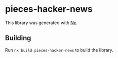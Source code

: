 # pieces-hacker-news

This library was generated with [Nx](https://nx.dev).

## Building

Run `nx build pieces-hacker-news` to build the library.
